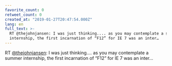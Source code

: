```yaml
---
favorite_count: 0
retweet_count: 0
created_at: "2019-01-27T20:47:54.000Z"
lang: en
full_text: >-
  RT @thejohnjansen: I was just thinking.... as you may contemplate a summer
  internship, the first incarnation of “F12” for IE 7 was an inter…
---
```


RT [@thejohnjansen](https://twitter.com/thejohnjansen): I was just thinking....
as you may contemplate a summer internship, the first incarnation of “F12” for
IE 7 was an inter…
